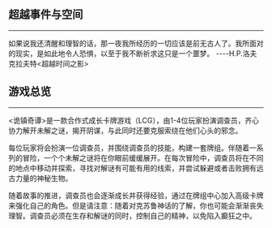 ## 超越事件与空间
---
如果说我还清醒和理智的话，那一夜我所经历的一切应该是前无古人了。我所面对的现实，是如此地令人恐惧，以至于我不断祈求这只是一个噩梦。
     ----H.P.洛夫克拉夫特<超越时间之影>

## 游戏总览
---
<诡镇奇谭>是一款合作式成长卡牌游戏（LCG），由1-4位玩家扮演调查员，齐心协力解开未解之谜，揭开阴谋，与此同时还要克服索绕在他们心头的邪念。

每位玩家将会扮演一位调查员，并围绕调查员的技能，构建一套牌组。伴随着一系列的冒险，一个个未解之谜将在你眼前缓缓展开。在每次冒险中，调查员将在不同的地点中移动并探索，寻找对解谜有可能有用的线索，并尝试躲避或者击败拥有远古力量的神秘生物。

随着故事的推进，调查员也会逐渐成长并获得经验，通过在牌组中心加入高级卡牌来强化自己的角色。但是请注意：随着对克苏鲁神话的了解，你也可能会渐渐丧失理智。调查员必须在生存和解谜的同时，控制自己的精神，以免陷入癫狂之中。
